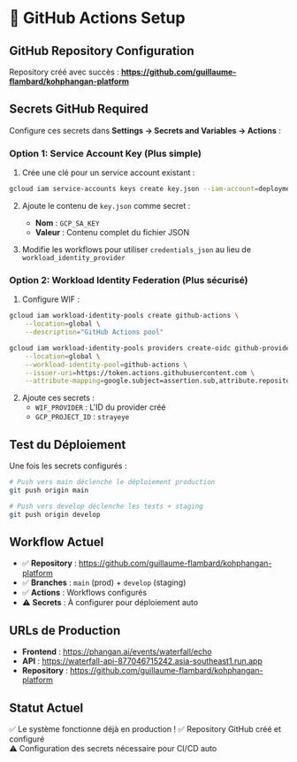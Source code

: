# 🔧 GitHub Actions Setup

## GitHub Repository Configuration

Repository créé avec succès : **https://github.com/guillaume-flambard/kohphangan-platform**

## Secrets GitHub Required

Configure ces secrets dans **Settings → Secrets and Variables → Actions** :

### Option 1: Service Account Key (Plus simple)
1. Crée une clé pour un service account existant :
```bash
gcloud iam service-accounts keys create key.json --iam-account=deployment-manager@strayeye.iam.gserviceaccount.com
```

2. Ajoute le contenu de `key.json` comme secret :
   - **Nom** : `GCP_SA_KEY`
   - **Valeur** : Contenu complet du fichier JSON

3. Modifie les workflows pour utiliser `credentials_json` au lieu de `workload_identity_provider`

### Option 2: Workload Identity Federation (Plus sécurisé)
1. Configure WIF :
```bash
gcloud iam workload-identity-pools create github-actions \
    --location=global \
    --description="GitHub Actions pool"

gcloud iam workload-identity-pools providers create-oidc github-provider \
    --location=global \
    --workload-identity-pool=github-actions \
    --issuer-uri=https://token.actions.githubusercontent.com \
    --attribute-mapping=google.subject=assertion.sub,attribute.repository=assertion.repository
```

2. Ajoute ces secrets :
   - `WIF_PROVIDER` : L'ID du provider créé
   - `GCP_PROJECT_ID` : `strayeye`

## Test du Déploiement

Une fois les secrets configurés :

```bash
# Push vers main déclenche le déploiement production
git push origin main

# Push vers develop déclenche les tests + staging  
git push origin develop
```

## Workflow Actuel

- ✅ **Repository** : https://github.com/guillaume-flambard/kohphangan-platform
- ✅ **Branches** : `main` (prod) + `develop` (staging)
- ✅ **Actions** : Workflows configurés
- ⚠️  **Secrets** : À configurer pour déploiement auto

## URLs de Production

- **Frontend** : https://phangan.ai/events/waterfall/echo
- **API** : https://waterfall-api-877046715242.asia-southeast1.run.app
- **Repository** : https://github.com/guillaume-flambard/kohphangan-platform

## Statut Actuel

✅ Le système fonctionne déjà en production !
✅ Repository GitHub créé et configuré  
⚠️ Configuration des secrets nécessaire pour CI/CD auto